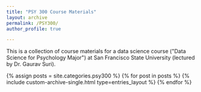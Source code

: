 ```yaml
---
title: "PSY 300 Course Materials"
layout: archive
permalink: /PSY300/
author_profile: true

---
```

This is a collection of course materials for a data science course ("Data Science for Psychology Major") at San Francisco State University (lectured by Dr. Gaurav Suri).

{% assign posts = site.categories.psy300 %}
{% for post in posts %}
  {% include custom-archive-single.html type=entries_layout %}
{% endfor %}

